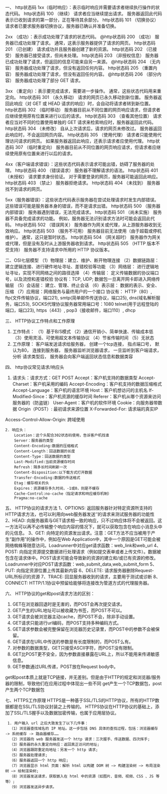 
一、 http状态码
  1xx（临时响应）：表示临时响应并需要请求者继续执行操作的状态代码。
  http状态码 100 （继续） 请求者应当继续提出请求。 服务器返回此代码表示已收到请求的第一部分，正在等待其余部分。
  http状态码 101 （切换协议） 请求者已要求服务器切换协议，服务器已确认并准备切换。
 
  2xx （成功）：表示成功处理了请求的状态代码。
  @http状态码 200 （成功） 服务器已成功处理了请求。 通常，这表示服务器提供了请求的网页。
  http状态码 201 （已创建） 请求成功并且服务器创建了新的资源。
  http状态码 202 （已接受） 服务器已接受请求，但尚未处理。
  http状态码 203 （非授权信息） 服务器已成功处理了请求，但返回的信息可能来自另一来源。
  @http状态码 204 （无内容） 服务器成功处理了请求，但没有返回任何内容。
  http状态码 205 （重置内容） 服务器成功处理了请求，但没有返回任何内容。
  @http状态码 206 （部分内容） 服务器成功处理了部分 GET 请求。
 
 3xx （重定向）：表示要完成请求，需要进一步操作。 通常，这些状态代码用来重定向。
  http状态码 301 （永久移动） 请求的网页已永久移动到新位置。 服务器返回此响应（对 GET 或 HEAD 请求的响应）时，会自动将请求者转到新位置。
  http状态码 302 （临时移动） 服务器目前从不同位置的网页响应请求，但请求者应继续使用原有位置来进行以后的请求。
  http状态码 303 （查看其他位置） 请求者应当对不同的位置使用单独的 GET 请求来检索响应时，服务器返回此代码。
  http状态码 304 （未修改） 自从上次请求后，请求的网页未修改过。 服务器返回此响应时，不会返回网页内容。
  http状态码 305 （使用代理） 请求者只能使用代理访问请求的网页。 如果服务器返回此响应，还表示请求者应使用代理。
  http状态码 307 （临时重定向） 服务器目前从不同位置的网页响应请求，但请求者应继续使用原有位置来进行以后的请求。
 
 
  4xx（客户端请求错误）：这些状态代码表示请求可能出错，妨碍了服务器的处理。
  http状态码 400 （错误请求） 服务器不理解请求的语法。
  http状态码 401 （未授权） 请求要求身份验证。 对于需要登录的网页，服务器可能返回此响应。
  http状态码 403 （禁止） 服务器拒绝请求。
  http状态码 404 （未找到） 服务器找不到请求的网页。
 
  5xx（服务器错误）：这些状态代码表示服务器在尝试处理请求时发生内部错误。 这些错误可能是服务器本身的错误，而不是请求出错。
  http状态码 500 （服务器内部错误） 服务器遇到错误，无法完成请求。
  http状态码 501 （尚未实施） 服务器不具备完成请求的功能。 例如，服务器无法识别请求方法时可能会返回此代码。
  http状态码 502 （错误网关） 服务器作为网关或代理，从上游服务器收到无效响应。
  http状态码 503 （服务不可用） 服务器目前无法使用（由于超载或停机维护）。 通常，这只是暂时状态。
  http状态码 504 （网关超时） 服务器作为网关或代理，但是没有及时从上游服务器收到请求。
  http状态码 505 （HTTP 版本不受支持） 服务器不支持请求中所用的 HTTP 协议版本。
 
 
  二、OSI七层模型
   （1）物理层：建立、维护、断开物理连接
   （2）数据链路层： 建立逻辑连接、进行硬件地址寻址、差错校验等功能
   （3）网络层： 进行逻辑地址寻址，实现不同网络之间的路径选择
   （4）传输层： 定义传输数据的协议端口号，以及流控和差错校验
           协议有：TCP, UDP; 数据包一旦离开网卡即进入网络传输层
   （5）会话层： 建立、管理、终止会话
   （6）表示层： 数据的表示、安全、压缩
   （7）应用层：网络服务与最终用户的一个接口
           协议有： HTTP（80）, ftp(文件传输协议，端口21),
                   smtp(简单邮件传送协议，端口25),
                   dns(域名解析服务，端口53),
                   SOCKS代理协议服务器常用端口号：1080
                   telnet(用于远程登陆的端口，端口23),
                   https（443）,
                   pop3（接收邮件，端口110）, dhcp
 
  三、 HTTP协议工作特点和工作原理
   1. 工作特点：
       （1）基于B/S模式
       （2）通信开销小、简单快速、传输成本低
       （3）使用灵活、可使用超文本传输协议
       （4）节省传输时间
       （5）无状态
   2. 工作原理：
       客户端发送请求给服务器， 创建一个tcp连接， 指点端口号， 默认为80，
       连接到服务器， 服务器监听浏览器请求， 一旦监听到客户端请求， 分析
       请求类型后， 服务器会向客户端返回状态信息和数据类容
 
 
  四、 http协议常见请求/响应头
   1. 请求头：请求方式：GET POST
        Accept：客户机支持的数据类型
        Accept-Charset：客户机采用的编码
        Accept-Encoding：客户机支持的数据压缩格式
        Accept-Language：客户机的语言环境
        Host：客户机想访问的主机名
        If-Modified-Since：客户机资源的缓存时间
        Referer：客户机从哪个资源来访问服务器的（防盗链）
        User-Agent：客户机的软件环境
        Cookie：向服务器带数据
        Origin（POST）: 最初请求来源位置
        X-Forwarded-For: 请求端的真实IP

Access-Control-Allow-Origin: 跨域使用

    2. 响应头：
        Location：这个头配合302状态码使用，告诉客户机找谁
        Server：服务器的类型
        Content-Encoding:数据的压缩格式
        Content-Length：回送数据的长度
        Content-Type：回送数据的类型
        Last-Modified:当前资源缓存时间
        Refresh：隔多长时间刷新一次
        Content-Disposition:以下载方式打开数据
        Transfer-Encoding:数据的传送格式
        Etag：缓存相关的头
        Expires：资源缓存多久时间，-1或0，则是不缓存
        Cache-Control:no-cache（指定请求和响应缓存机制）
        Pragma:no-cache
 
 
  五、 HTTP协议的请求方法
    1、OPTIONS: 返回服务器针对特定资源所支持的HTTP请求方法，也可以利用向web服务器发送‘’的请求来测试服务器的功能性
  2、HEAD: 向服务器索与GET请求相一致的响应，只不过响应体将不会被返回。这一方法可以再不必传输整个响应内容的情况下，就可以获取包含在响应小消息头中的元信息。
  3、GET: 向特定的资源发出请求。注意：GET方法不应当被用于产生“副作用”的操作中，例如在Web Application中，其中一个原因是GET可能会被网络蜘蛛等随意访问。Loadrunner中对应get请求函数：web_link和web_url
  4、POST: 向指定资源提交数据进行处理请求（例如提交表单或者上传文件）。数据被包含在请求体中。POST请求可能会导致新的资源的建立和/或已有资源的修改。 Loadrunner中对应POST请求函数：web_submit_data,web_submit_form
  5、PUT: 向指定资源位置上传其最新内容
  6、DELETE: 请求服务器删除Request-URL所标识的资源
  7、TRACE: 回显服务器收到的请求，主要用于测试或诊断
  8、CONNECT: HTTP/1.1协议中预留给能够将连接改为管道方式的代理服务器。
 
  六、 HTTP协议的get和post请求方法的区别：
   1. GET在浏览器回退时是无害的，而POST会再次提交请求。
   2. GET产生的URL地址可以被收藏为书签，而POST不可以。
   3. GET请求会被浏览器主动cache，而POST不会，除非手动设置。
   4. GET请求只能进行url编码，而POST支持多种编码方式。
   5. GET请求参数会被完整保留在浏览器历史记录里，而POST中的参数不会被保留。
   6. GET请求在URL中传送的参数是有长度限制的，而POST么有。
   7. 对参数的数据类型，GET只接受ASCII字符，而POST没有限制。
   8. GET比POST更不安全，因为参数直接暴露在URL上，所以不能用来传递敏感信息。
   9. GET参数通过URL传递，POST放在Request body中。

   get和post本质上就是TCP链接，并无差别。但是由于HTTP的规定和浏览器/服务器的限制，导致他们在应用过程中体现出一些不同
   get产生一个TCP数据包，post产生两个TCP数据包
 
 
  七、HTTPS工作原理
       HTTPS是一种基于SSL/TLS的HTTP协议，所有的HTTP数据都是在SSL/TLS协议封装之上传输的。
       HTTPS协议在HTTP协议的基础上，添加了SSL/TLS握手以及数据加密传输，也属于应用层协议。

     1. 用户输入 url 之后大致发生了以下几件事：
      （1）浏览器查找域名的 IP 地址。这一步包括 DNS 具体的查找过程，包括：浏览器缓存 -> 系统缓存 -> 路由器缓存……
      （2）浏览器向 web 服务器发送一个 http 请求：三次握手、传送数据、四次挥手;
      （3）服务器的永久重定向响应：返回真正访问的地址;
      （4）浏览器跟踪重定向地址：另发一个 http 请求;
      （5）服务器处理请求;
      （6）服务器返回一个 http 响应;
      （7）浏览器显示 html 页面：解析 html 以构建 DOM 树 –> 构建渲染树 –> 布局渲染树 –> 绘制渲染树;
      （8）浏览器发送请求，获取嵌入在 html 中的资源（如图片、音频、视频、CSS 、JS 等等）;
      （9）浏览器发送异步请求。
